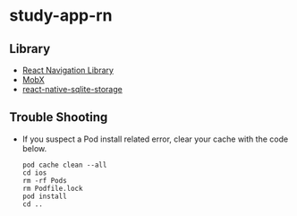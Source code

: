 # study-app-rn

## Library

- [React Navigation Library](https://reactnavigation.org/docs/)
- [MobX](https://mobx.js.org/)
- [react-native-sqlite-storage](https://github.com/andpor/react-native-sqlite-storage)

## Trouble Shooting

- If you suspect a Pod install related error, clear your cache with the code below.
  ```
  pod cache clean --all
  cd ios
  rm -rf Pods
  rm Podfile.lock
  pod install
  cd ..
  ```
